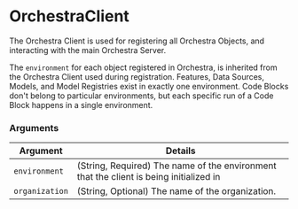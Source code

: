 # OrchestraClient

The Orchestra Client is used for registering all Orchestra Objects, and interacting with the main Orchestra Server.

The `environment` for each object registered in Orchestra, is inherited from the Orchestra Client used during registration. Features, Data Sources, Models, and Model Registries exist in exactly one environment. Code Blocks don't belong to particular environments, but each specific run of a Code Block happens in a single environment.

### Arguments

| Argument       | Details                                                                                |
| -------------- | -------------------------------------------------------------------------------------- |
| `environment`  | (String, Required) The name of the environment that the client is being initialized in |
| `organization` | (String, Optional) The name of the organization.                                       |

####
